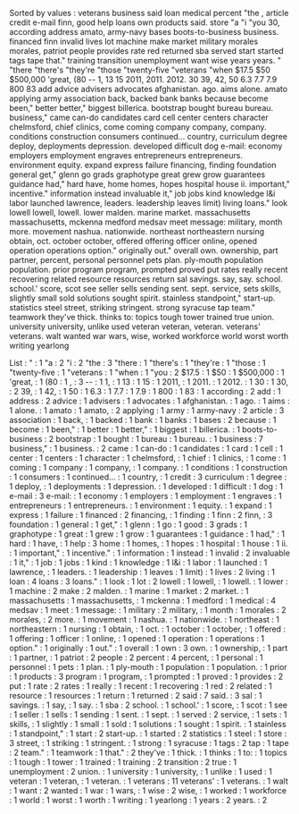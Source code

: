Sorted by values :
veterans business said loan medical percent "the , article credit e-mail finn, good help loans own products said. store "a "i "you 30, according address amato, army-navy bases boots-to-business business. financed finn invalid lives lot machine make market military morales morales, patriot people provides rate red returned sba served start started tags tape that." training transition unemployment want wise years years. " "there "there's "they're "those "twenty-five "veterans "when $17.5 $50 $500,000 'great, (80 -- 1, 13 15 2011, 2011. 2012. 30 39, 42, 50 6.3 7.7 7.9 800 83 add advice advisers advocates afghanistan. ago. aims alone. amato applying army association back, backed bank banks because become been," better better," biggest billerica. bootstrap bought bureau bureau. business," came can-do candidates card cell center centers character chelmsford, chief clinics, come coming company company, company. conditions construction consumers continued... country, curriculum degree deploy, deployments depression. developed difficult dog e-mail: economy employers employment engraves entrepreneurs entrepreneurs. environment equity. expand express failure financing, finding foundation general get," glenn go grads graphotype great grew grow guarantees guidance had," hard have, home homes, hopes hospital house ii. important," incentive." information instead invaluable it," job jobs kind knowledge l&i labor launched lawrence, leaders. leadership leaves limit) living loans." look lowell lowell, lowell. lower malden. marine market. massachusetts massachusetts, mckenna medford medsav meet message: military, month more. movement nashua. nationwide. northeast northeastern nursing obtain, oct. october october, offered offering officer online, opened operation operations option." originally out." overall own. ownership, part partner, percent, personal personnel pets plan. ply-mouth population population. prior program program, prompted proved put rates really recent recovering related resource resources return sal savings. say, say. school. school.' score, scot see seller sells sending sent. sept. service, sets skills, slightly small sold solutions sought spirit. stainless standpoint," start-up. statistics steel street, striking stringent. strong syracuse tap team." teamwork they've thick. thinks to: topics tough tower trained true union. university university, unlike used veteran veteran, veteran. veterans' veterans. walt wanted war wars, wise, worked workforce world worst worth writing yearlong 

List :
" : 1
"a : 2
"i : 2
"the : 3
"there : 1
"there's : 1
"they're : 1
"those : 1
"twenty-five : 1
"veterans : 1
"when : 1
"you : 2
$17.5 : 1
$50 : 1
$500,000 : 1
'great, : 1
(80 : 1
, : 3
-- : 1
1, : 1
13 : 1
15 : 1
2011, : 1
2011. : 1
2012. : 1
30 : 1
30, : 2
39, : 1
42, : 1
50 : 1
6.3 : 1
7.7 : 1
7.9 : 1
800 : 1
83 : 1
according : 2
add : 1
address : 2
advice : 1
advisers : 1
advocates : 1
afghanistan. : 1
ago. : 1
aims : 1
alone. : 1
amato : 1
amato, : 2
applying : 1
army : 1
army-navy : 2
article : 3
association : 1
back, : 1
backed : 1
bank : 1
banks : 1
bases : 2
because : 1
become : 1
been," : 1
better : 1
better," : 1
biggest : 1
billerica. : 1
boots-to-business : 2
bootstrap : 1
bought : 1
bureau : 1
bureau. : 1
business : 7
business," : 1
business. : 2
came : 1
can-do : 1
candidates : 1
card : 1
cell : 1
center : 1
centers : 1
character : 1
chelmsford, : 1
chief : 1
clinics, : 1
come : 1
coming : 1
company : 1
company, : 1
company. : 1
conditions : 1
construction : 1
consumers : 1
continued... : 1
country, : 1
credit : 3
curriculum : 1
degree : 1
deploy, : 1
deployments : 1
depression. : 1
developed : 1
difficult : 1
dog : 1
e-mail : 3
e-mail: : 1
economy : 1
employers : 1
employment : 1
engraves : 1
entrepreneurs : 1
entrepreneurs. : 1
environment : 1
equity. : 1
expand : 1
express : 1
failure : 1
financed : 2
financing, : 1
finding : 1
finn : 2
finn, : 3
foundation : 1
general : 1
get," : 1
glenn : 1
go : 1
good : 3
grads : 1
graphotype : 1
great : 1
grew : 1
grow : 1
guarantees : 1
guidance : 1
had," : 1
hard : 1
have, : 1
help : 3
home : 1
homes, : 1
hopes : 1
hospital : 1
house : 1
ii. : 1
important," : 1
incentive." : 1
information : 1
instead : 1
invalid : 2
invaluable : 1
it," : 1
job : 1
jobs : 1
kind : 1
knowledge : 1
l&i : 1
labor : 1
launched : 1
lawrence, : 1
leaders. : 1
leadership : 1
leaves : 1
limit) : 1
lives : 2
living : 1
loan : 4
loans : 3
loans." : 1
look : 1
lot : 2
lowell : 1
lowell, : 1
lowell. : 1
lower : 1
machine : 2
make : 2
malden. : 1
marine : 1
market : 2
market. : 1
massachusetts : 1
massachusetts, : 1
mckenna : 1
medford : 1
medical : 4
medsav : 1
meet : 1
message: : 1
military : 2
military, : 1
month : 1
morales : 2
morales, : 2
more. : 1
movement : 1
nashua. : 1
nationwide. : 1
northeast : 1
northeastern : 1
nursing : 1
obtain, : 1
oct. : 1
october : 1
october, : 1
offered : 1
offering : 1
officer : 1
online, : 1
opened : 1
operation : 1
operations : 1
option." : 1
originally : 1
out." : 1
overall : 1
own : 3
own. : 1
ownership, : 1
part : 1
partner, : 1
patriot : 2
people : 2
percent : 4
percent, : 1
personal : 1
personnel : 1
pets : 1
plan. : 1
ply-mouth : 1
population : 1
population. : 1
prior : 1
products : 3
program : 1
program, : 1
prompted : 1
proved : 1
provides : 2
put : 1
rate : 2
rates : 1
really : 1
recent : 1
recovering : 1
red : 2
related : 1
resource : 1
resources : 1
return : 1
returned : 2
said : 7
said. : 3
sal : 1
savings. : 1
say, : 1
say. : 1
sba : 2
school. : 1
school.' : 1
score, : 1
scot : 1
see : 1
seller : 1
sells : 1
sending : 1
sent. : 1
sept. : 1
served : 2
service, : 1
sets : 1
skills, : 1
slightly : 1
small : 1
sold : 1
solutions : 1
sought : 1
spirit. : 1
stainless : 1
standpoint," : 1
start : 2
start-up. : 1
started : 2
statistics : 1
steel : 1
store : 3
street, : 1
striking : 1
stringent. : 1
strong : 1
syracuse : 1
tags : 2
tap : 1
tape : 2
team." : 1
teamwork : 1
that." : 2
they've : 1
thick. : 1
thinks : 1
to: : 1
topics : 1
tough : 1
tower : 1
trained : 1
training : 2
transition : 2
true : 1
unemployment : 2
union. : 1
university : 1
university, : 1
unlike : 1
used : 1
veteran : 1
veteran, : 1
veteran. : 1
veterans : 11
veterans' : 1
veterans. : 1
walt : 1
want : 2
wanted : 1
war : 1
wars, : 1
wise : 2
wise, : 1
worked : 1
workforce : 1
world : 1
worst : 1
worth : 1
writing : 1
yearlong : 1
years : 2
years. : 2
